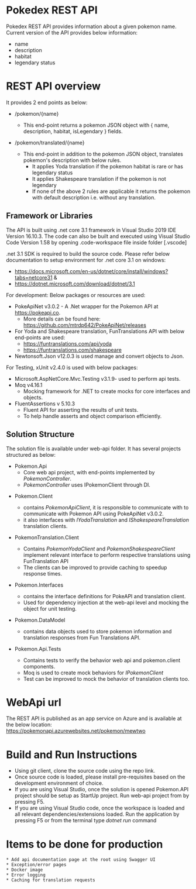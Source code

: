 # Pokedex REST API
Pokedex REST API provides information about a given pokemon name. Current version of the API provides below information:
* name
* description
* habitat
* legendary status

# REST API overview
It provides 2 end points as below:
- /pokemon/{name}
	 - This end-point returns a pokemon JSON object with { name, description, habitat, isLegendary } fields.
	 
- /pokemon/translated/{name}
	- This end-point in addition to the pokemon JSON object, translates pokemon's description with below rules.
		- It applies Yoda translation if the pokemon habitat is rare or has legendary status
		- It applies Shakespeare translation if the pokemon is not legendary
		- If none of the above 2 rules are applicable it returns the pokemon with default description i.e. without any translation.

## Framework or Libraries
The API is built using .net core 3.1 framework in Visual Studio 2019 IDE Version 16.10.3.
The code can also be built and executed using Visual Studio Code Version 1.58 by opening .code-workspace file inside folder [.vscode]

.net 3.1 SDK is required to build the source code.
Please refer below documentation to setup environment for .net core 3.1 on windows:
- https://docs.microsoft.com/en-us/dotnet/core/install/windows?tabs=netcore31 &
- https://dotnet.microsoft.com/download/dotnet/3.1

For development: Below packages or resources are used:

- PokeApiNet v3.0.2 - A .Net wrapper for the Pokemon API at https://pokeapi.co.
	- More details can be found here: https://github.com/mtrdp642/PokeApiNet/releases
- For Yoda and Shakespeare translation, FunTranslations API with below end-points are used:
	- https://funtranslations.com/api/yoda
	- https://funtranslations.com/shakespeare
- Newtonsoft.Json v12.0.3 is used manage and convert objects to Json.

For Testing, xUnit v2.4.0 is used with below packages:
- Microsoft.AspNetCore.Mvc.Testing v3.1.9- used to perform api tests.
- Moq v4.16.1 
	- Mocking framework for .NET to create mocks for core interfaces and objects.
- FluentAssertions v 5.10.3
	- Fluent API for asserting the results of unit tests.
	- To help handle asserts and object comparison efficiently.
   
## Solution Structure
The solution file is available under web-api folder. It has several projects structured as below:
- Pokemon.Api
	- Core web api project, with end-points implemented by *PokemonController*.
	- *PokemonController* uses IPokemonClient through DI.

* Pokemon.Client
	- contains *PokemonApiClient*, it is responsible to communicate with to communicate with Pokemon API using PokeApiNet v3.0.2.
	- it also interfaces with *IYodaTranslation* and *IShakespeareTranslation* translation clients.
	
* PokemonTranslation.Client
	- Contains *PokemonYodaClient* and *PokemonShakespeareClient* implement relevant interface to perform respective translations using FunTranslation API
	- The clients can be improved to provide caching to speedup response times.

* Pokemon.Interfaces
	- contains the interface definitions for PokeAPI and translation client.
	- Used for dependency injection at the web-api level and mocking the object for unit testing.

* Pokemon.DataModel
	- contains data objects used to store pokemon information and translation responses from Fun Translations API.

* Pokemon.Api.Tests
	- Contains tests to verify the behavior web api and pokemon.client components.
	- Moq is used to create mock behaviors for *IPokemonClient*
	- Test can be improved to mock the behavior of translation clients too.

# WebApi url
The REST API is published as an app service on Azure and is available at the below location:
https://pokemonapi.azurewebsites.net/pokemon/mewtwo

# Build and Run Instructions
* Using git client, clone the source code using the repo link.
* Once source code is loaded, please install pre-requisites based on the development environment of choice.
* If you are using Visual Studio, once the solution is opened Pokemon.API project should be setup as StartUp project. Run web-api project from by pressing F5.
* If you are using Visual Studio code,  once the workspace is loaded and all relevant dependencies/extensions loaded. Run the application by pressing F5 or from the terminal type *dotnet run* command

# Items to be done for production
	* Add api documentation page at the root using Swagger UI
	* Exception/error pages
	* Docker image
	* Error logging
	* Caching for translation requests
